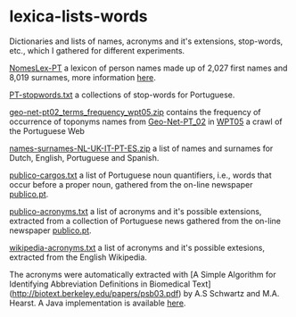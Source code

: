 lexica-lists-words
==================

Dictionaries and lists of names, acronyms and it's extensions, stop-words, etc., which I gathered for different experiments.

[NomesLex-PT](NomesLex-PT.zip) a lexicon of person names made up of 2,027 first names and 8,019 surnames, more information [here](http://dmir.inesc-id.pt/project/NomesLex-PT_01_in_English).

[PT-stopwords.txt](PT-stopwords.txt) a collections of stop-words for Portuguese.

[geo-net-pt02_terms_frequency_wpt05.zip](geo-net-pt02_terms_frequency_wpt05.zip) contains the frequency of occurrence of toponyms names from [Geo-Net-PT_02](http://dmir.inesc-id.pt/project/Geo-Net-PT_02_in_English) in [WPT05](http://dmir.inesc-id.pt/project/WPT_05_in_English) a crawl of the Portuguese Web 

[names-surnames-NL-UK-IT-PT-ES.zip](names-surnames-NL-UK-IT-PT-ES.zip) a list of names and surnames for Dutch, English, Portuguese and Spanish.

[publico-cargos.txt](publico-cargos.txt) a list of Portuguese noun quantifiers, i.e., words that occur before a proper noun, gathered from the on-line newspaper [publico.pt](http://www.publico.pt).

[publico-acronyms.txt](publico-acronyms.txt) a list of acronyms and it's possible extensions, extracted from a collection of Portuguese news gathered from the on-line newspaper [publico.pt](http://www.publico.pt).

[wikipedia-acronyms.txt](wikipedia-acronyms.txt) a list of acronyms and it's possible extesions, extracted from the English Wikipedia.

The acronyms were automatically extracted with [A Simple Algorithm for Identifying Abbreviation Definitions in Biomedical Text] (http://biotext.berkeley.edu/papers/psb03.pdf) by A.S Schwartz and M.A. Hearst. A Java implementation is available [here](http://biotext.berkeley.edu/code/abbrev/).
